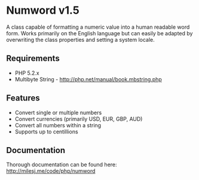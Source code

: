 # Numword v1.5 #

A class capable of formatting a numeric value into a human readable word form. Works primarily on the English language but can easily be adapted by overwriting the class properties and setting a system locale.

## Requirements ##

* PHP 5.2.x
* Multibyte String - http://php.net/manual/book.mbstring.php

## Features ##

* Convert single or multiple numbers
* Convert currencies (primarily USD, EUR, GBP, AUD)
* Convert all numbers within a string
* Supports up to centillions

## Documentation ##

Thorough documentation can be found here: http://milesj.me/code/php/numword
